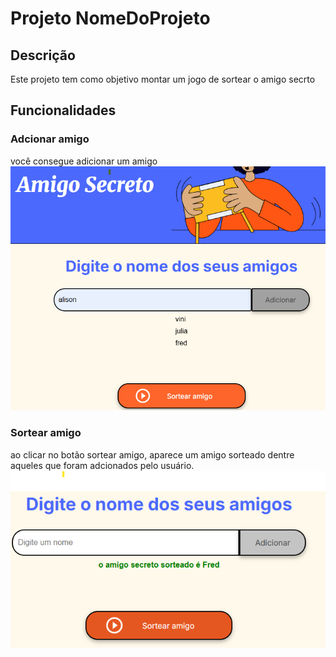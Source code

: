 # Projeto NomeDoProjeto

## Descrição

Este projeto tem como objetivo montar um jogo de sortear o amigo secrto
## Funcionalidades

### Adcionar amigo
você consegue adicionar um amigo
![Adcionar amigo](./assets//adcionarAmigo.png)


### Sortear amigo
ao clicar no botão sortear amigo, aparece um amigo sorteado dentre aqueles que foram adcionados pelo usuário. 
![amigo sorteado](./assets//amigoSorteado.png)




